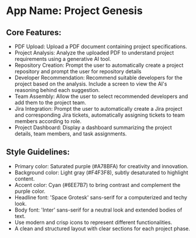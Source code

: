 # **App Name**: Project Genesis

## Core Features:

- PDF Upload: Upload a PDF document containing project specifications.
- Project Analysis: Analyze the uploaded PDF to understand project requirements using a generative AI tool.
- Repository Creation: Prompt the user to automatically create a project repository and prompt the user for repository details
- Developer Recommendation: Recommend suitable developers for the project based on the analysis. Include a screen to view the AI's reasoning behind each suggestion.
- Team Assembly: Allow the user to select recommended developers and add them to the project team.
- Jira Integration: Prompt the user to automatically create a Jira project and corresponding Jira tickets, automatically assigning tickets to team members according to role.
- Project Dashboard: Display a dashboard summarizing the project details, team members, and task assignments.

## Style Guidelines:

- Primary color: Saturated purple (#A78BFA) for creativity and innovation.
- Background color: Light gray (#F4F3F8), subtly desaturated to highlight content.
- Accent color: Cyan (#6EE7B7) to bring contrast and complement the purple color.
- Headline font: 'Space Grotesk' sans-serif for a computerized and techy look.
- Body font: 'Inter' sans-serif for a neutral look and extended bodies of text.
- Use modern and crisp icons to represent different functionalities.
- A clean and structured layout with clear sections for each project phase.